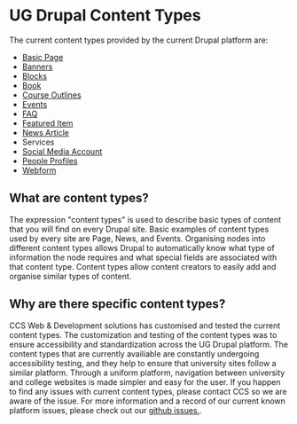 # UG Drupal Content Types

The current content types provided by the current Drupal platform are:

* [Basic Page](features/howto-page.md)
* [Banners](features/howto-banner.md)
* [Blocks](features/howto-blocks.md)
* [Book](features/howto-book.md)
* [Course Outlines](features/howto-courseoutlines.md)
* [Events](features/howto-events.md)
* [FAQ](features/howto-FAQ.md)
* [Featured Item](features/howto-featured.md)
* [News Article](features/howto-news.md)
* Services
* [Social Media Account](features/howto-socialmedia.md)
* [People Profiles](features/howto-profiles.md)
* [Webform](features/howto-webforms.md)

## What are content types?

The expression "content types" is used to describe basic types of content that you will find on every Drupal site. Basic examples of content types used by every site are Page, News, and Events. Organising nodes into different content types allows Drupal to automatically know what type of information the node requires and what special fields are associated with that content type. Content types allow content creators to easily add and organise similar types of content.

## Why are there specific content types?
CCS Web & Development solutions has customised and tested the current content types. The customization and testing of the content types was to ensure accessibility and standardization across the UG Drupal platform. The content types that are currently availiable are constantly undergoing accessibility testing, and they help to ensure that university sites follow a similar platform. Through a uniform platform, navigation between university and college websites is made simpler and easy for the user. If you happen to find any issues with current content types, please contact CCS so we are aware of the issue. For more information and a record of our current known platform issues, please check out our [github issues.](https://github.com/ccswbs/hjckrrh/issues).
